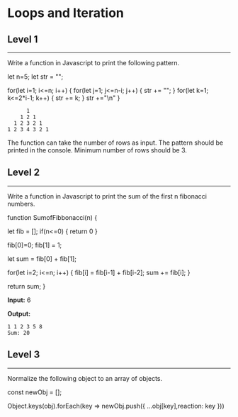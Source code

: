 # Loops and Iteration

## Level 1

---

Write a function in Javascript to print the following pattern.



let n=5;
let str = "";

for(let i=1; i<=n; i++) {
for(let j=1; j<=n-i; j++) {
str += "";
}
for(let k=1; k<=2*i-1; k++) {
str += k;
}
str +="\n"
}
```
      1
    1 2 1
  1 2 3 2 1
1 2 3 4 3 2 1
```

The function can take the number of rows as input. The pattern should be printed in the console. Minimum number of rows should be 3.

## Level 2

---

Write a function in Javascript to print the sum of the first n fibonacci numbers.



function SumofFibbonacci(n) {

let fib = [];
if(n<=0) {
return 0
}

fib[0]=0;
fib[1] = 1;

let sum = fib[0] + fib[1];

for(let i=2; i<=n; i++) {
fib[i] = fib[i-1] + fib[i-2];
sum += fib[i];
}

return sum;
}

**Input:** 6

**Output:**

```
1 1 2 3 5 8
Sum: 20
```

## Level 3

---

Normalize the following object to an array of objects.

const newObj = [];

Object.keys(obj).forEach(key => newObj.push({
...obj[key],reaction: key
}))

